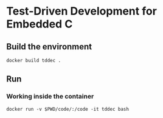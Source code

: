 # Test-Driven Development for Embedded C

## Build the environment

```
docker build tddec .
```

## Run

### Working inside the container

```
docker run -v $PWD/code/:/code -it tddec bash
```
